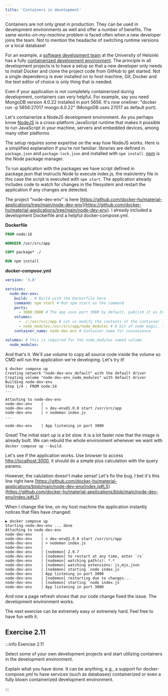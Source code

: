 ```yaml
---
title: 'Containers in development'
---
```


Containers are not only great in production. They can be used in development environments as well and offer a number of benefits. The same _works-on-my-machine_ problem is faced often when a new developer joins the team. Not to mention the headache of switching runtime versions or a local database!

For an example, a [software development team](https://toska.dev/) at the University of Helsinki has a fully [containerized development environment](https://ethesis.helsinki.fi/repository/handle/123456789/30995). The principle in all development projects is to have a setup so that a new developer only needs to install Docker and clone the project code from GitHub to get started. Not a single dependency is ever installed on to host machine, Git, Docker and the text editor of choice is only thing that is needed.

Even if your application is not completely containerized during development, containers can very helpful. For example, say you need MongoDB version 4.0.22 installed in port 5656. It's now oneliner: "docker run -p 5656:27017 mongo:4.0.22" (MongoDB uses 27017 as default port).

Let's containerize a NodeJS development environment. As you perhaps know [NodeJS](https://nodejs.org/en/) is a cross-platform JavaScript runtime that makes it possible to run JavaScript in your machine, servers and embedded devices, among many other platforms

The setup requires some expertise on the way how NodeJS works. Here is a simplified explanation if you're not familiar: libraries are defined in `package.json` and `package-lock.json` and installed with `npm install`. [npm](https://www.npmjs.com/) is the Node package manager.

To run application with the packages we have script defined in package.json that instructs Node to execute index.js, the main/entry file in this case the script is executed with `npm start`. The application already includes code to watch for changes in the filesystem and restart the application if any changes are detected.

The project "node-dev-env" is here [https://github.com/docker-hy/material-applications/tree/main/node-dev-env](https://github.com/docker-hy/material-applications/tree/main/node-dev-env). I already included a development Dockerfile and a helpful docker-compose.yml.

**Dockerfile**
```Dockerfile
FROM node:16

WORKDIR /usr/src/app

COPY package* ./

RUN npm install
```

**docker-compose.yml**
```yaml
version: '3.8'

services:
  node-dev-env:
    build: . # Build with the Dockerfile here
    command: npm start # Run npm start as the command
    ports:
      - 3000:3000 # The app uses port 3000 by default, publish it as 3000
    volumes:
      - ./:/usr/src/app # Let us modify the contents of the container locally
      - node_modules:/usr/src/app/node_modules # A bit of node magic, this ensures the dependencies built for the image are not available locally.
    container_name: node-dev-env # Container name for convenience

volumes: # This is required for the node_modules named volume
  node_modules:
```

And that's it. We'll use volume to copy all source code inside the volume so CMD will run the application we're developing. Let's try it!

```console
$ docker compose up
Creating network "node-dev-env_default" with the default driver
Creating volume "node-dev-env_node_modules" with default driver
Building node-dev-env
Step 1/4 : FROM node:14
...

Attaching to node-dev-env
node-dev-env    |
node-dev-env    | > dev-env@1.0.0 start /usr/src/app
node-dev-env    | > nodemon index.js
...

node-dev-env    | App listening in port 3000
```

Great! The initial start up is a bit slow. It is a lot faster now that the image is already built. We can rebuild the whole environment whenever we want with `docker compose up --build`.

Let's see if the application works. Use browser to access [http://localhost:3000](http://localhost:3000), it should do a simple plus calculation with the query params.

However, the calulation doesn't make sense! Let's fix the bug. I bet it's this line right here [https://github.com/docker-hy/material-applications/blob/main/node-dev-env/index.js#L5](https://github.com/docker-hy/material-applications/blob/main/node-dev-env/index.js#L5)

When I change the line, on my host machine the application instantly notices that files have changed:

```console
▶ docker compose up
Starting node-dev-env ... done
Attaching to node-dev-env
node-dev-env    |
node-dev-env    | > dev-env@1.0.0 start /usr/src/app
node-dev-env    | > nodemon index.js
node-dev-env    |
node-dev-env    | [nodemon] 2.0.7
node-dev-env    | [nodemon] to restart at any time, enter `rs`
node-dev-env    | [nodemon] watching path(s): *.*
node-dev-env    | [nodemon] watching extensions: js,mjs,json
node-dev-env    | [nodemon] starting `node index.js`
node-dev-env    | App listening in port 3000
node-dev-env    | [nodemon] restarting due to changes...
node-dev-env    | [nodemon] starting `node index.js`
node-dev-env    | App listening in port 3000
```

And now a page refresh shows that our code change fixed the issue. The development environment works.

The next exercise can be extremely easy or extremely hard. Feel free to have fun with it.

## Exercise 2.11


:::info Exercise 2.11

  Select some of your own development projects and start utilizing containers in the development environment.

  Explain what you have done. It can be anything, e.g., a support for docker-compose.yml to have services (such as databases) containerized or even a fully blown containerized development environment.

:::
